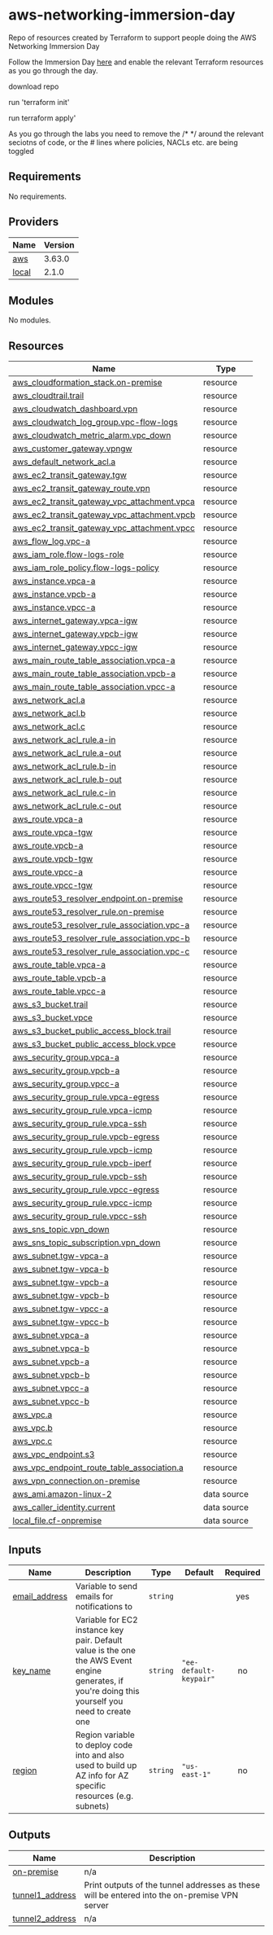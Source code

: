 # aws-networking-immersion-day

Repo of resources created by Terraform to support people doing the AWS Networking Immersion Day

Follow the Immersion Day [here](https://networking.workshop.aws/) and enable the relevant Terraform resources as you go through the day.

download repo

run 'terraform init'

run terraform apply'

As you go through the labs you need to remove the /* */ around the relevant seciotns of code, or the # lines where policies, NACLs etc. are being toggled


## Requirements

No requirements.

## Providers

| Name | Version |
|------|---------|
| <a name="provider_aws"></a> [aws](#provider\_aws) | 3.63.0 |
| <a name="provider_local"></a> [local](#provider\_local) | 2.1.0 |

## Modules

No modules.

## Resources

| Name | Type |
|------|------|
| [aws_cloudformation_stack.on-premise](https://registry.terraform.io/providers/hashicorp/aws/latest/docs/resources/cloudformation_stack) | resource |
| [aws_cloudtrail.trail](https://registry.terraform.io/providers/hashicorp/aws/latest/docs/resources/cloudtrail) | resource |
| [aws_cloudwatch_dashboard.vpn](https://registry.terraform.io/providers/hashicorp/aws/latest/docs/resources/cloudwatch_dashboard) | resource |
| [aws_cloudwatch_log_group.vpc-flow-logs](https://registry.terraform.io/providers/hashicorp/aws/latest/docs/resources/cloudwatch_log_group) | resource |
| [aws_cloudwatch_metric_alarm.vpc_down](https://registry.terraform.io/providers/hashicorp/aws/latest/docs/resources/cloudwatch_metric_alarm) | resource |
| [aws_customer_gateway.vpngw](https://registry.terraform.io/providers/hashicorp/aws/latest/docs/resources/customer_gateway) | resource |
| [aws_default_network_acl.a](https://registry.terraform.io/providers/hashicorp/aws/latest/docs/resources/default_network_acl) | resource |
| [aws_ec2_transit_gateway.tgw](https://registry.terraform.io/providers/hashicorp/aws/latest/docs/resources/ec2_transit_gateway) | resource |
| [aws_ec2_transit_gateway_route.vpn](https://registry.terraform.io/providers/hashicorp/aws/latest/docs/resources/ec2_transit_gateway_route) | resource |
| [aws_ec2_transit_gateway_vpc_attachment.vpca](https://registry.terraform.io/providers/hashicorp/aws/latest/docs/resources/ec2_transit_gateway_vpc_attachment) | resource |
| [aws_ec2_transit_gateway_vpc_attachment.vpcb](https://registry.terraform.io/providers/hashicorp/aws/latest/docs/resources/ec2_transit_gateway_vpc_attachment) | resource |
| [aws_ec2_transit_gateway_vpc_attachment.vpcc](https://registry.terraform.io/providers/hashicorp/aws/latest/docs/resources/ec2_transit_gateway_vpc_attachment) | resource |
| [aws_flow_log.vpc-a](https://registry.terraform.io/providers/hashicorp/aws/latest/docs/resources/flow_log) | resource |
| [aws_iam_role.flow-logs-role](https://registry.terraform.io/providers/hashicorp/aws/latest/docs/resources/iam_role) | resource |
| [aws_iam_role_policy.flow-logs-policy](https://registry.terraform.io/providers/hashicorp/aws/latest/docs/resources/iam_role_policy) | resource |
| [aws_instance.vpca-a](https://registry.terraform.io/providers/hashicorp/aws/latest/docs/resources/instance) | resource |
| [aws_instance.vpcb-a](https://registry.terraform.io/providers/hashicorp/aws/latest/docs/resources/instance) | resource |
| [aws_instance.vpcc-a](https://registry.terraform.io/providers/hashicorp/aws/latest/docs/resources/instance) | resource |
| [aws_internet_gateway.vpca-igw](https://registry.terraform.io/providers/hashicorp/aws/latest/docs/resources/internet_gateway) | resource |
| [aws_internet_gateway.vpcb-igw](https://registry.terraform.io/providers/hashicorp/aws/latest/docs/resources/internet_gateway) | resource |
| [aws_internet_gateway.vpcc-igw](https://registry.terraform.io/providers/hashicorp/aws/latest/docs/resources/internet_gateway) | resource |
| [aws_main_route_table_association.vpca-a](https://registry.terraform.io/providers/hashicorp/aws/latest/docs/resources/main_route_table_association) | resource |
| [aws_main_route_table_association.vpcb-a](https://registry.terraform.io/providers/hashicorp/aws/latest/docs/resources/main_route_table_association) | resource |
| [aws_main_route_table_association.vpcc-a](https://registry.terraform.io/providers/hashicorp/aws/latest/docs/resources/main_route_table_association) | resource |
| [aws_network_acl.a](https://registry.terraform.io/providers/hashicorp/aws/latest/docs/resources/network_acl) | resource |
| [aws_network_acl.b](https://registry.terraform.io/providers/hashicorp/aws/latest/docs/resources/network_acl) | resource |
| [aws_network_acl.c](https://registry.terraform.io/providers/hashicorp/aws/latest/docs/resources/network_acl) | resource |
| [aws_network_acl_rule.a-in](https://registry.terraform.io/providers/hashicorp/aws/latest/docs/resources/network_acl_rule) | resource |
| [aws_network_acl_rule.a-out](https://registry.terraform.io/providers/hashicorp/aws/latest/docs/resources/network_acl_rule) | resource |
| [aws_network_acl_rule.b-in](https://registry.terraform.io/providers/hashicorp/aws/latest/docs/resources/network_acl_rule) | resource |
| [aws_network_acl_rule.b-out](https://registry.terraform.io/providers/hashicorp/aws/latest/docs/resources/network_acl_rule) | resource |
| [aws_network_acl_rule.c-in](https://registry.terraform.io/providers/hashicorp/aws/latest/docs/resources/network_acl_rule) | resource |
| [aws_network_acl_rule.c-out](https://registry.terraform.io/providers/hashicorp/aws/latest/docs/resources/network_acl_rule) | resource |
| [aws_route.vpca-a](https://registry.terraform.io/providers/hashicorp/aws/latest/docs/resources/route) | resource |
| [aws_route.vpca-tgw](https://registry.terraform.io/providers/hashicorp/aws/latest/docs/resources/route) | resource |
| [aws_route.vpcb-a](https://registry.terraform.io/providers/hashicorp/aws/latest/docs/resources/route) | resource |
| [aws_route.vpcb-tgw](https://registry.terraform.io/providers/hashicorp/aws/latest/docs/resources/route) | resource |
| [aws_route.vpcc-a](https://registry.terraform.io/providers/hashicorp/aws/latest/docs/resources/route) | resource |
| [aws_route.vpcc-tgw](https://registry.terraform.io/providers/hashicorp/aws/latest/docs/resources/route) | resource |
| [aws_route53_resolver_endpoint.on-premise](https://registry.terraform.io/providers/hashicorp/aws/latest/docs/resources/route53_resolver_endpoint) | resource |
| [aws_route53_resolver_rule.on-premise](https://registry.terraform.io/providers/hashicorp/aws/latest/docs/resources/route53_resolver_rule) | resource |
| [aws_route53_resolver_rule_association.vpc-a](https://registry.terraform.io/providers/hashicorp/aws/latest/docs/resources/route53_resolver_rule_association) | resource |
| [aws_route53_resolver_rule_association.vpc-b](https://registry.terraform.io/providers/hashicorp/aws/latest/docs/resources/route53_resolver_rule_association) | resource |
| [aws_route53_resolver_rule_association.vpc-c](https://registry.terraform.io/providers/hashicorp/aws/latest/docs/resources/route53_resolver_rule_association) | resource |
| [aws_route_table.vpca-a](https://registry.terraform.io/providers/hashicorp/aws/latest/docs/resources/route_table) | resource |
| [aws_route_table.vpcb-a](https://registry.terraform.io/providers/hashicorp/aws/latest/docs/resources/route_table) | resource |
| [aws_route_table.vpcc-a](https://registry.terraform.io/providers/hashicorp/aws/latest/docs/resources/route_table) | resource |
| [aws_s3_bucket.trail](https://registry.terraform.io/providers/hashicorp/aws/latest/docs/resources/s3_bucket) | resource |
| [aws_s3_bucket.vpce](https://registry.terraform.io/providers/hashicorp/aws/latest/docs/resources/s3_bucket) | resource |
| [aws_s3_bucket_public_access_block.trail](https://registry.terraform.io/providers/hashicorp/aws/latest/docs/resources/s3_bucket_public_access_block) | resource |
| [aws_s3_bucket_public_access_block.vpce](https://registry.terraform.io/providers/hashicorp/aws/latest/docs/resources/s3_bucket_public_access_block) | resource |
| [aws_security_group.vpca-a](https://registry.terraform.io/providers/hashicorp/aws/latest/docs/resources/security_group) | resource |
| [aws_security_group.vpcb-a](https://registry.terraform.io/providers/hashicorp/aws/latest/docs/resources/security_group) | resource |
| [aws_security_group.vpcc-a](https://registry.terraform.io/providers/hashicorp/aws/latest/docs/resources/security_group) | resource |
| [aws_security_group_rule.vpca-egress](https://registry.terraform.io/providers/hashicorp/aws/latest/docs/resources/security_group_rule) | resource |
| [aws_security_group_rule.vpca-icmp](https://registry.terraform.io/providers/hashicorp/aws/latest/docs/resources/security_group_rule) | resource |
| [aws_security_group_rule.vpca-ssh](https://registry.terraform.io/providers/hashicorp/aws/latest/docs/resources/security_group_rule) | resource |
| [aws_security_group_rule.vpcb-egress](https://registry.terraform.io/providers/hashicorp/aws/latest/docs/resources/security_group_rule) | resource |
| [aws_security_group_rule.vpcb-icmp](https://registry.terraform.io/providers/hashicorp/aws/latest/docs/resources/security_group_rule) | resource |
| [aws_security_group_rule.vpcb-iperf](https://registry.terraform.io/providers/hashicorp/aws/latest/docs/resources/security_group_rule) | resource |
| [aws_security_group_rule.vpcb-ssh](https://registry.terraform.io/providers/hashicorp/aws/latest/docs/resources/security_group_rule) | resource |
| [aws_security_group_rule.vpcc-egress](https://registry.terraform.io/providers/hashicorp/aws/latest/docs/resources/security_group_rule) | resource |
| [aws_security_group_rule.vpcc-icmp](https://registry.terraform.io/providers/hashicorp/aws/latest/docs/resources/security_group_rule) | resource |
| [aws_security_group_rule.vpcc-ssh](https://registry.terraform.io/providers/hashicorp/aws/latest/docs/resources/security_group_rule) | resource |
| [aws_sns_topic.vpn_down](https://registry.terraform.io/providers/hashicorp/aws/latest/docs/resources/sns_topic) | resource |
| [aws_sns_topic_subscription.vpn_down](https://registry.terraform.io/providers/hashicorp/aws/latest/docs/resources/sns_topic_subscription) | resource |
| [aws_subnet.tgw-vpca-a](https://registry.terraform.io/providers/hashicorp/aws/latest/docs/resources/subnet) | resource |
| [aws_subnet.tgw-vpca-b](https://registry.terraform.io/providers/hashicorp/aws/latest/docs/resources/subnet) | resource |
| [aws_subnet.tgw-vpcb-a](https://registry.terraform.io/providers/hashicorp/aws/latest/docs/resources/subnet) | resource |
| [aws_subnet.tgw-vpcb-b](https://registry.terraform.io/providers/hashicorp/aws/latest/docs/resources/subnet) | resource |
| [aws_subnet.tgw-vpcc-a](https://registry.terraform.io/providers/hashicorp/aws/latest/docs/resources/subnet) | resource |
| [aws_subnet.tgw-vpcc-b](https://registry.terraform.io/providers/hashicorp/aws/latest/docs/resources/subnet) | resource |
| [aws_subnet.vpca-a](https://registry.terraform.io/providers/hashicorp/aws/latest/docs/resources/subnet) | resource |
| [aws_subnet.vpca-b](https://registry.terraform.io/providers/hashicorp/aws/latest/docs/resources/subnet) | resource |
| [aws_subnet.vpcb-a](https://registry.terraform.io/providers/hashicorp/aws/latest/docs/resources/subnet) | resource |
| [aws_subnet.vpcb-b](https://registry.terraform.io/providers/hashicorp/aws/latest/docs/resources/subnet) | resource |
| [aws_subnet.vpcc-a](https://registry.terraform.io/providers/hashicorp/aws/latest/docs/resources/subnet) | resource |
| [aws_subnet.vpcc-b](https://registry.terraform.io/providers/hashicorp/aws/latest/docs/resources/subnet) | resource |
| [aws_vpc.a](https://registry.terraform.io/providers/hashicorp/aws/latest/docs/resources/vpc) | resource |
| [aws_vpc.b](https://registry.terraform.io/providers/hashicorp/aws/latest/docs/resources/vpc) | resource |
| [aws_vpc.c](https://registry.terraform.io/providers/hashicorp/aws/latest/docs/resources/vpc) | resource |
| [aws_vpc_endpoint.s3](https://registry.terraform.io/providers/hashicorp/aws/latest/docs/resources/vpc_endpoint) | resource |
| [aws_vpc_endpoint_route_table_association.a](https://registry.terraform.io/providers/hashicorp/aws/latest/docs/resources/vpc_endpoint_route_table_association) | resource |
| [aws_vpn_connection.on-premise](https://registry.terraform.io/providers/hashicorp/aws/latest/docs/resources/vpn_connection) | resource |
| [aws_ami.amazon-linux-2](https://registry.terraform.io/providers/hashicorp/aws/latest/docs/data-sources/ami) | data source |
| [aws_caller_identity.current](https://registry.terraform.io/providers/hashicorp/aws/latest/docs/data-sources/caller_identity) | data source |
| [local_file.cf-onpremise](https://registry.terraform.io/providers/hashicorp/local/latest/docs/data-sources/file) | data source |

## Inputs

| Name | Description | Type | Default | Required |
|------|-------------|------|---------|:--------:|
| <a name="input_email_address"></a> [email\_address](#input\_email\_address) | Variable to send emails for notifications to | `string` |  | yes |
| <a name="input_key_name"></a> [key\_name](#input\_key\_name) | Variable for EC2 instance key pair.  Default value is the one the AWS Event engine generates, if you're doing this yourself you need to create one | `string` | `"ee-default-keypair"` | no |
| <a name="input_region"></a> [region](#input\_region) | Region variable to deploy code into and also used to build up AZ info for AZ specific resources (e.g. subnets) | `string` | `"us-east-1"` | no |

## Outputs

| Name | Description |
|------|-------------|
| <a name="output_on-premise"></a> [on-premise](#output\_on-premise) | n/a |
| <a name="output_tunnel1_address"></a> [tunnel1\_address](#output\_tunnel1\_address) | Print outputs of the tunnel addresses as these will be entered into the on-premise VPN server |
| <a name="output_tunnel2_address"></a> [tunnel2\_address](#output\_tunnel2\_address) | n/a |
